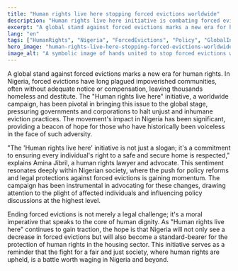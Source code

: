```yaml
---
title: "Human rights live here stopping forced evictions worldwide"
description: "Human rights live here initiative is combating forced evictions globally, impacting Nigeria's vulnerable communities."
excerpt: "A global stand against forced evictions marks a new era for human rights."
lang: "en"
tags: ["HumanRights", "Nigeria", "ForcedEvictions", "Policy", "GlobalInitiative"]
hero_image: "human-rights-live-here-stopping-forced-evictions-worldwide.png"
image_alt: "A symbolic image of hands united to stop forced evictions worldwide, with a focus on Nigeria."
---
```


A global stand against forced evictions marks a new era for human rights. In Nigeria, forced evictions have long plagued impoverished communities, often without adequate notice or compensation, leaving thousands homeless and destitute. The "Human rights live here" initiative, a worldwide campaign, has been pivotal in bringing this issue to the global stage, pressuring governments and corporations to halt unjust and inhumane eviction practices. The movement's impact in Nigeria has been significant, providing a beacon of hope for those who have historically been voiceless in the face of such adversity.

"The 'Human rights live here' initiative is not just a slogan; it's a commitment to ensuring every individual's right to a safe and secure home is respected," explains Amina Jibril, a human rights lawyer and advocate. This sentiment resonates deeply within Nigerian society, where the push for policy reforms and legal protections against forced evictions is gaining momentum. The campaign has been instrumental in advocating for these changes, drawing attention to the plight of affected individuals and influencing policy discussions at the highest level.

Ending forced evictions is not merely a legal challenge; it's a moral imperative that speaks to the core of human dignity. As "Human rights live here" continues to gain traction, the hope is that Nigeria will not only see a decrease in forced evictions but will also become a standard-bearer for the protection of human rights in the housing sector. This initiative serves as a reminder that the fight for a fair and just society, where human rights are upheld, is a battle worth waging in Nigeria and beyond.